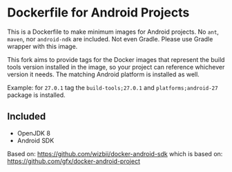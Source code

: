 # Dockerfile for Android Projects

This is a Dockerfile to make minimum images for Android projects.
No `ant`, `maven`, nor `android-ndk` are included. Not even Gradle. Please use Gradle wrapper with this image.

This fork aims to provide tags for the Docker images that represent the build tools version installed in the image, so your project can reference whichever version it needs. The matching Android platform is installed as well.

Example: for `27.0.1` tag the `build-tools;27.0.1` and `platforms;android-27` package is installed.

## Included

* OpenJDK 8
* Android SDK

Based on: https://github.com/wizbii/docker-android-sdk which is based on: https://github.com/gfx/docker-android-project
